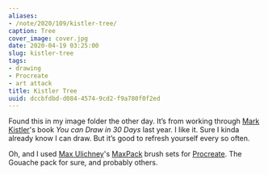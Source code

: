 ```yaml
---
aliases:
- /note/2020/109/kistler-tree/
caption: Tree
cover_image: cover.jpg
date: 2020-04-19 03:25:00
slug: kistler-tree
tags:
- drawing
- Procreate
- art attack
title: Kistler Tree
uuid: dccbfdbd-d084-4574-9cd2-f9a780f0f2ed
---
```


Found this in my image folder the other day. It’s from working through
[Mark Kistler](https://markkistler.com/)'s book *You can Draw in 30
Days* last year. I like it. Sure I kinda already know I can draw. But
it’s good to refresh yourself every so often.

Oh, and I used [Max Ulichney](https://maxulichney.com/)'s
[MaxPack](https://gumroad.com/maxulichney) brush sets for
[Procreate](https://procreate.art/). The Gouache pack for sure, and
probably others.